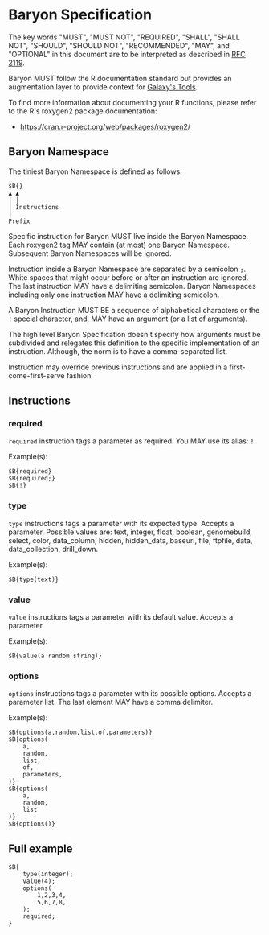 # Baryon Specification

The key words "MUST", "MUST NOT", "REQUIRED", "SHALL", "SHALL NOT", "SHOULD",
"SHOULD NOT", "RECOMMENDED", "MAY", and "OPTIONAL" in this document are to be
interpreted as described in [RFC 2119](https://www.ietf.org/rfc/rfc2119.txt).

Baryon MUST follow the R documentation standard but provides an augmentation
layer to provide context for [Galaxy's Tools](https://galaxyproject.org).

To find more information about documenting your R functions, please refer
to the R's roxygen2 package documentation:

- https://cran.r-project.org/web/packages/roxygen2/

## Baryon Namespace

The tiniest Baryon Namespace is defined as follows:

```
$B{}
▲ ▲
│ │
│ Instructions
│
Prefix
```

Specific instruction for Baryon MUST live inside the Baryon Namespace.
Each roxygen2 tag MAY contain (at most) one Baryon Namespace.
Subsequent Baryon Namespaces will be ignored.

Instruction inside a Baryon Namespace are separated by a semicolon `;`.
White spaces that might occur before or after an instruction are ignored.
The last instruction MAY have a delimiting semicolon.
Baryon Namespaces including only one instruction MAY have a delimiting
semicolon.

A Baryon Instruction MUST BE a sequence of alphabetical characters or the `!`
special character, and, MAY have an argument (or a list of arguments).

The high level Baryon Specification doesn't specify how arguments must be
subdivided and relegates this definition to the specific implementation of
an instruction. Although, the norm is to have a comma-separated list.

Instruction may override previous instructions and are applied in a
first-come-first-serve fashion.

## Instructions

### required

`required` instruction tags a parameter as required. You MAY use its alias: `!`.

Example(s):
```
$B{required}
$B{required;}
$B{!}
```

### type

`type` instructions tags a parameter with its expected type.
Accepts a parameter.
Possible values are: text, integer, float, boolean, genomebuild, select, color,
data_column, hidden, hidden_data, baseurl, file, ftpfile, data,
data_collection, drill_down.

Example(s):
```
$B{type(text)}
```

### value

`value` instructions tags a parameter with its default value.
Accepts a parameter.

Example(s):
```
$B{value(a random string)}
```

### options

`options` instructions tags a parameter with its possible options.
Accepts a parameter list.
The last element MAY have a comma delimiter.

Example(s):
```
$B{options(a,random,list,of,parameters)}
$B{options(
    a,
    random,
    list,
    of,
    parameters,
)}
$B{options(
    a,
    random,
    list
)}
$B{options()}
```

## Full example

```
$B{
    type(integer);
    value(4);
    options(
        1,2,3,4,
        5,6,7,8,
    );
    required;
}
```
